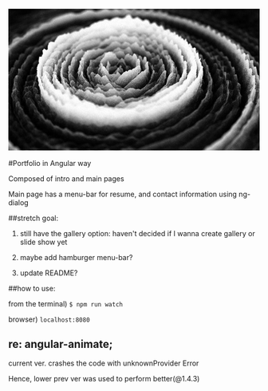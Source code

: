 ![alt text](./app/assets/images/water_drop.jpg)

#Portfolio in Angular way

Composed of intro and main pages

Main page has a menu-bar for resume, and contact information using ng-dialog

##stretch goal:

1) still have the gallery option: haven't decided if I wanna create gallery or slide show yet

2) maybe add hamburger menu-bar?

3) update README?

##how to use:

from the terminal) ``` $ npm run watch ```

browser) ``` localhost:8080 ```

## re: angular-animate;

current ver. crashes the code with unknownProvider Error

Hence, lower prev ver was used to perform better(@1.4.3)
